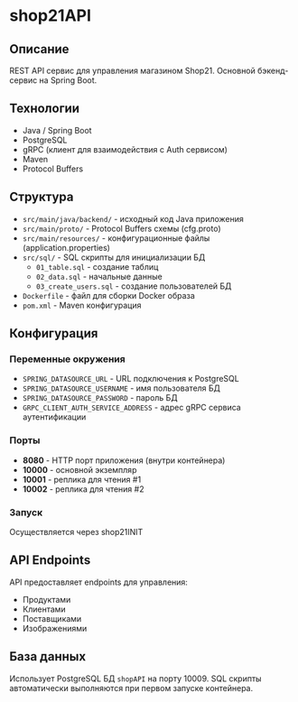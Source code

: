 # shop21API

## Описание
REST API сервис для управления магазином Shop21. Основной бэкенд-сервис на Spring Boot.

## Технологии
- Java / Spring Boot
- PostgreSQL
- gRPC (клиент для взаимодействия с Auth сервисом)
- Maven
- Protocol Buffers

## Структура
- `src/main/java/backend/` - исходный код Java приложения
- `src/main/proto/` - Protocol Buffers схемы (cfg.proto)
- `src/main/resources/` - конфигурационные файлы (application.properties)
- `src/sql/` - SQL скрипты для инициализации БД
  - `01_table.sql` - создание таблиц
  - `02_data.sql` - начальные данные
  - `03_create_users.sql` - создание пользователей БД
- `Dockerfile` - файл для сборки Docker образа
- `pom.xml` - Maven конфигурация

## Конфигурация

### Переменные окружения
- `SPRING_DATASOURCE_URL` - URL подключения к PostgreSQL
- `SPRING_DATASOURCE_USERNAME` - имя пользователя БД
- `SPRING_DATASOURCE_PASSWORD` - пароль БД
- `GRPC_CLIENT_AUTH_SERVICE_ADDRESS` - адрес gRPC сервиса аутентификации

### Порты
- **8080** - HTTP порт приложения (внутри контейнера)
- **10000** - основной экземпляр
- **10001** - реплика для чтения #1
- **10002** - реплика для чтения #2

### Запуск
Осуществляется через shop21INIT

## API Endpoints
API предоставляет endpoints для управления:
- Продуктами
- Клиентами
- Поставщиками
- Изображениями

## База данных
Использует PostgreSQL БД `shopAPI` на порту 10009.
SQL скрипты автоматически выполняются при первом запуске контейнера.
